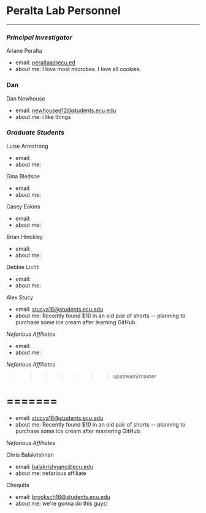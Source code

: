 # Peralta Lab Personnel
---

### _Principal Investigator_

Ariane Peralta

+ email: peraltaa@ecu.ed
+ about me: I love most microbes. I love all cookies.


### Dan

Dan Newhouse

+ email: newhoused12@students.ecu.edu
+ about me: i like things

### _Graduate Students_

Luise Armstrong

+ email:
+ about me:

Gina Bledsoe

+ email:
+ about me:

Casey Eakins

+ email:
+ about me:

Brian Hinckley

+ email:
+ about me:

Debbie Lichti

+ email:
+ about me:

Alex Stucy

+ email: stucya16@students.ecu.edu
+ about me: Recently found $10 in an old pair of shorts -- planning to purchase some ice cream after learning GitHub.

_Nefarious Affiliates_

+ email:
+ about me:

_Nefarious Affiliates_
>>>>>>> upstream/master



=======
=======
+ email: stucya16@students.ecu.edu
+ about me: Recently found $10 in an old pair of shorts -- planning to purchase some ice cream after mastering GitHub.

_Nefarious Affiliates_

Chris Balakrishnan
+ email: balakrishnanc@ecu.edu
+ about me: nefarious affiliate

Chequita

+ email: brooksch16@students.ecu.edu
+ about me: we're gonna do this guys! 

